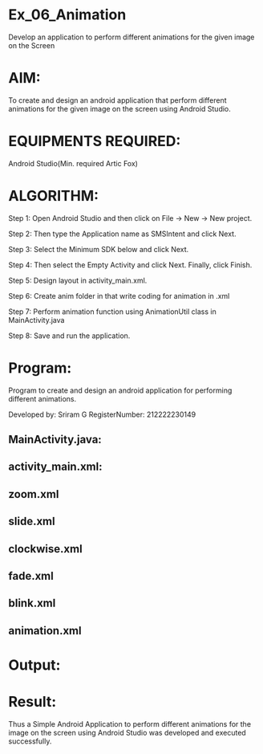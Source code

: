 # Ex_06_Animation
Develop an application to perform different animations for the given image on the Screen

# AIM:
To create and design an android application that perform different animations for the given image on the screen using Android Studio.

# EQUIPMENTS REQUIRED:
Android Studio(Min. required Artic Fox)

# ALGORITHM:
Step 1: Open Android Studio and then click on File -> New -> New project.

Step 2: Then type the Application name as SMSIntent and click Next.

Step 3: Select the Minimum SDK below and click Next.

Step 4: Then select the Empty Activity and click Next. Finally, click Finish.

Step 5: Design layout in activity_main.xml.

Step 6: Create anim folder in that write coding for animation in .xml

Step 7: Perform animation function using AnimationUtil class in MainActivity.java

Step 8: Save and run the application.

# Program:

Program to create and design an android application for performing different animations.

Developed by: Sriram G
RegisterNumber: 212222230149 

## MainActivity.java:
## activity_main.xml:
## zoom.xml
## slide.xml
## clockwise.xml
## fade.xml
## blink.xml
## animation.xml
# Output:
# Result:
Thus a Simple Android Application to perform different animations for the image on the screen using Android Studio was developed and executed successfully.
